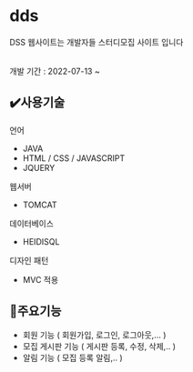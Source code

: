 # dds

DSS 웹사이트는 개발자들 스터디모집 사이트 입니다

<br>
개발 기간 : 2022-07-13 ~ 

## :heavy_check_mark:사용기술 

언어 
* JAVA
* HTML / CSS / JAVASCRIPT
* JQUERY

웹서버
* TOMCAT

데이터베이스
* HEIDISQL

디자인 패턴 
* MVC 적용

## :pushpin:주요기능 

* 회원 기능 ( 회원가입, 로그인, 로그아웃,... )
* 모집 게시판 기능 ( 게시판 등록, 수정, 삭제,.. )
* 알림 기능 ( 모집 등록 알림,.. )
